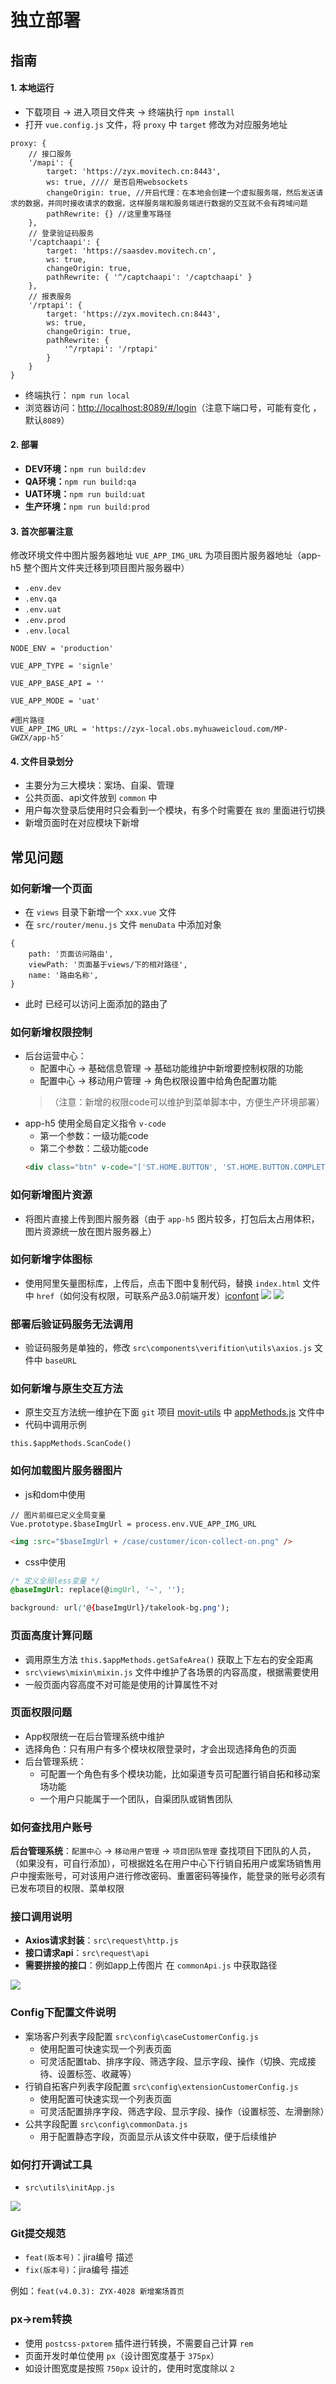 # 独立部署

## 指南
#### 1. 本地运行
- 下载项目 -> 进入项目文件夹 -> 终端执行 `npm install`
- 打开 `vue.config.js` 文件，将 `proxy` 中 `target` 修改为对应服务地址
```JS
proxy: {
    // 接口服务
    '/mapi': {
        target: 'https://zyx.movitech.cn:8443',
        ws: true, //// 是否启用websockets
        changeOrigin: true, //开启代理：在本地会创建一个虚拟服务端，然后发送请求的数据，并同时接收请求的数据，这样服务端和服务端进行数据的交互就不会有跨域问题
        pathRewrite: {} //这里重写路径
    },
    // 登录验证码服务
    '/captchaapi': {
        target: 'https://saasdev.movitech.cn',
        ws: true,
        changeOrigin: true,
        pathRewrite: { '^/captchaapi': '/captchaapi' }
    },
    // 报表服务
    '/rptapi': {
        target: 'https://zyx.movitech.cn:8443',
        ws: true,
        changeOrigin: true,
        pathRewrite: {
            '^/rptapi': '/rptapi'
        }
    }
}
```
- 终端执行： `npm run local`
- 浏览器访问：[http://localhost:8089/#/login](http://localhost:8089/#/login)（注意下端口号，可能有变化 ，默认`8089`）
#### 2. 部署
- **DEV环境：**`npm run build:dev`
- **QA环境：**`npm run build:qa`
- **UAT环境：**`npm run build:uat`
- **生产环境：**`npm run build:prod`
#### 3. 首次部署注意
修改环境文件中图片服务器地址 `VUE_APP_IMG_URL` 为项目图片服务器地址（app-h5 整个图片文件夹迁移到项目图片服务器中）
- `.env.dev`
- `.env.qa`
- `.env.uat`
- `.env.prod`
- `.env.local`
```
NODE_ENV = 'production'

VUE_APP_TYPE = 'signle'

VUE_APP_BASE_API = ''

VUE_APP_MODE = 'uat'

#图片路径
VUE_APP_IMG_URL = 'https://zyx-local.obs.myhuaweicloud.com/MP-GWZX/app-h5'
```
#### 4. 文件目录划分
- 主要分为三大模块：案场、自渠、管理 <br>
- 公共页面、api文件放到 `common` 中<br>
- 用户每次登录后使用时只会看到一个模块，有多个时需要在 `我的` 里面进行切换<br>
- 新增页面时在对应模块下新增
## 常见问题
### **如何新增一个页面**
- 在 `views` 目录下新增一个 `xxx.vue` 文件
- 在 `src/router/menu.js` 文件 `menuData` 中添加对象
```JS
{
	path: '页面访问路由',
	viewPath: '页面基于views/下的相对路径',
	name: '路由名称',
}
```
- 此时 已经可以访问上面添加的路由了
### **如何新增权限控制**
- 后台运营中心：
    - 配置中心 -> 基础信息管理 -> 基础功能维护中新增要控制权限的功能
    - 配置中心 -> 移动用户管理 -> 角色权限设置中给角色配置功能
    >（注意：新增的权限code可以维护到菜单脚本中，方便生产环境部署）
- app-h5 使用全局自定义指令 `v-code`
    - 第一个参数：一级功能code
    - 第二个参数：二级功能code
    ```HTML
    <div class="btn" v-code="['ST.HOME.BUTTON', 'ST.HOME.BUTTON.COMPLETE']">完成接待</div>
    ```
### **如何新增图片资源**
- 将图片直接上传到图片服务器（由于 `app-h5` 图片较多，打包后太占用体积，图片资源统一放在图片服务器上）
### **如何新增字体图标**
- 使用阿里矢量图标库，上传后，点击下图中复制代码，替换 `index.html` 文件中 `href`（如何没有权限，可联系产品3.0前端开发）[iconfont](https://www.iconfont.cn/manage/index?spm=a313x.7781069.1998910419.db775f1f3&manage_type=myprojects&projectId=2278694&keyword=&project_type=&page=)
![](@img/daimajieshao/iconfont.png)
![](@img/daimajieshao/iconfont2.png)
### **部署后验证码服务无法调用**
- 验证码服务是单独的，修改 `src\components\verifition\utils\axios.js` 文件中 `baseURL`
### **如何新增与原生交互方法**
- 原生交互方法统一维护在下面 `git` 项目 [movit-utils](https://git.movit-tech.com/mobile_product/movit-utils) 中 [appMethods.js](https://git.movit-tech.com/mobile_product/movit-utils/blob/master/appMethods.js) 文件中
- 代码中调用示例
```JS
this.$appMethods.ScanCode()
```
### **如何加载图片服务器图片**
- js和dom中使用
```JS
// 图片前缀已定义全局变量
Vue.prototype.$baseImgUrl = process.env.VUE_APP_IMG_URL
```
```HTML
<img :src="$baseImgUrl + /case/customer/icon-collect-on.png" />
```
- css中使用
```CSS
/* 定义全局less变量 */
@baseImgUrl: replace(@imgUrl, '~', '');

background: url('@{baseImgUrl}/takelook-bg.png');
```
### **页面高度计算问题**
- 调用原生方法 `this.$appMethods.getSafeArea()` 获取上下左右的安全距离
- `src\views\mixin\mixin.js` 文件中维护了各场景的内容高度，根据需要使用
- 一般页面内容高度不对可能是使用的计算属性不对
### **页面权限问题**
- App权限统一在后台管理系统中维护
- 选择角色：只有用户有多个模块权限登录时，才会出现选择角色的页面
- 后台管理系统：
    - 可配置一个角色有多个模块功能，比如渠道专员可配置行销自拓和移动案场功能
    - 一个用户只能属于一个团队，自渠团队或销售团队
### **如何查找用户账号**
**后台管理系统**：`配置中心` -> `移动用户管理` -> `项目团队管理` 查找项目下团队的人员，（如果没有，可自行添加），可根据姓名在用户中心下行销自拓用户或案场销售用户中搜索账号，可对该用户进行修改密码、重置密码等操作，能登录的账号必须有已发布项目的权限、菜单权限
### **接口调用说明**
- **Axios请求封装**：`src\request\http.js`
- **接口请求api**：`src\request\api`
- **需要拼接的接口**：例如app上传图片 在 `commonApi.js` 中获取路径

![](@img/daimajieshao/api.png)

### **Config下配置文件说明**
- 案场客户列表字段配置 `src\config\caseCustomerConfig.js`
    - 使用配置可快速实现一个列表页面
    - 可灵活配置tab、排序字段、筛选字段、显示字段、操作（切换、完成接待、设置标签、收藏等）
- 行销自拓客户列表字段配置 `src\config\extensionCustomerConfig.js`
    - 使用配置可快速实现一个列表页面
    - 可灵活配置排序字段、筛选字段、显示字段、操作（设置标签、左滑删除）
- 公共字段配置 `src\config\commonData.js`
    - 用于配置静态字段，页面显示从该文件中获取，便于后续维护
### **如何打开调试工具**
- `src\utils\initApp.js`

![](@img/daimajieshao/debugger.png)


### **Git提交规范**
- `feat(版本号)`：jira编号 描述
- `fix(版本号)`：jira编号 描述

例如：`feat(v4.0.3): ZYX-4028 新增案场首页`
### **px->rem转换**
- 使用 `postcss-pxtorem` 插件进行转换，不需要自己计算 `rem`
- 页面开发时单位使用 `px`（设计图宽度基于 `375px`）
- 如设计图宽度是按照 `750px` 设计的，使用时宽度除以 `2`